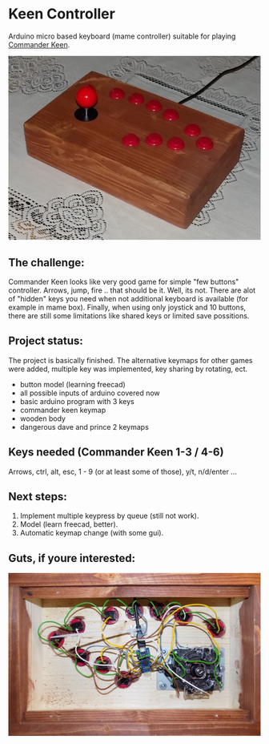 # Keen Controller
Arduino micro based keyboard (mame controller) suitable for playing [Commander Keen](http://www.shikadi.net/keenwiki/Main_Page).

![Final product look](/doc/keen_final.jpg)

## The challenge:
Commander Keen looks like very good game for simple "few buttons" controller. Arrows, jump, fire .. that should be it. Well, its not. There are alot of "hidden" keys you need when not additional keyboard is available (for example in mame box). Finally, when using only joystick and 10 buttons, there are still some limitations like shared keys or limited save possitions.

## Project status:
The project is basically finished. The alternative keymaps for other games were added, multiple key was implemented, key sharing by rotating, ect.

- button model (learning freecad)
- all possible inputs of arduino covered now
- basic arduino program with 3 keys
- commander keen keymap
- wooden body
- dangerous dave and prince 2 keymaps

## Keys needed (Commander Keen 1-3 / 4-6)
Arrows, ctrl, alt, esc, 1 - 9 (or at least some of those), y/t, n/d/enter ...

## Next steps:

1) Implement multiple keypress by queue (still not work).
2) Model (learn freecad, better).
3) Automatic keymap change (with some gui).

## Guts, if youre interested:

![How it looks inside](/doc/keen_guts.jpg)

